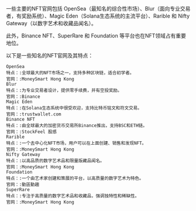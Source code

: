 一些主要的NFT官网包括 OpenSea（最知名的综合性市场）、Blur（面向专业交易者，有奖励系统）、Magic Eden（Solana生态系统的主流平台）、Rarible 和 Nifty Gateway（以数字艺术和收藏品闻名）。

此外，Binance NFT、SuperRare 和 Foundation 等平台也在NFT领域占有重要地位。﻿

以下是一些知名的NFT官网及其特点：

    OpenSea
    特点：:全球最大的NFT市场之一，支持多种区块链，适合初学者。﻿
    官网：:MoneySmart Hong Kong﻿
    Blur
    特点：:为专业交易者设计，提供零手续费，并有空投奖励。﻿
    官网：:Binance﻿
    Magic Eden
    特点：:在Solana生态系统中很受欢迎，支持比特币铭文和符文交易。﻿
    官网：:trustwallet.com﻿
    Binance NFT
    特点：:由全球最大的加密货币交易所Binance推出，支持BSC和ETH链。﻿
    官网：:StockFeel 股感﻿
    Rarible
    特点：:一个去中心化NFT市场，用户可以在上面创建、销售和发现NFT。﻿
    官网：:MoneySmart Hong Kong﻿
    Nifty Gateway
    特点：:以高品质的数字艺术品和限量版藏品闻名。﻿
    官网：:MoneySmart Hong Kong﻿
    Foundation
    特点：:一个由艺术家创建和策展的平台，以高质量的数字艺术为特色。﻿
    官网：:動區動趨﻿
    SuperRare
    特点：:专注于高质量的数字艺术品和收藏品，强调独特性和稀缺性。﻿
    官网：:MoneySmart Hong Kong﻿
